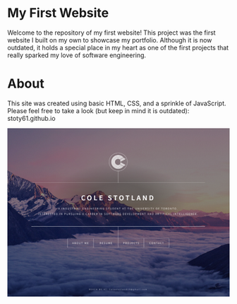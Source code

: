 # My First Website
Welcome to the repository of my first website! This project was the first website I built on my own to showcase my portfolio. Although it is now outdated, it holds a special place in my heart as one of the first projects that really sparked my love of software engineering.

# About
This site was created using basic HTML, CSS, and a sprinkle of JavaScript. Please feel free to take a look (but keep in mind it is outdated): stoty61.github.io

![Local Image](website_ss.png)


